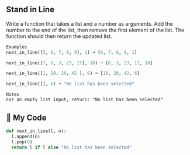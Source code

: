 ## Stand in Line

Write a function that takes a list and a number as arguments. Add the number to the end of the list, then remove the first element of the list. The function should then return the updated list.
```python
Examples
next_in_line([5, 6, 7, 8, 9], 1) ➞ [6, 7, 8, 9, 1]

next_in_line([7, 6, 3, 23, 17], 10) ➞ [6, 3, 23, 17, 10]

next_in_line([1, 10, 20, 42 ], 6) ➞ [10, 20, 42, 6]

next_in_line([], 6) ➞ "No list has been selected"
```
```
Notes
For an empty list input, return: "No list has been selected"
```

## :snake: My Code
```python
def next_in_line(l, n):
  l.append(n)
  l.pop(0)
  return l if l else "No list has been selected"
```
